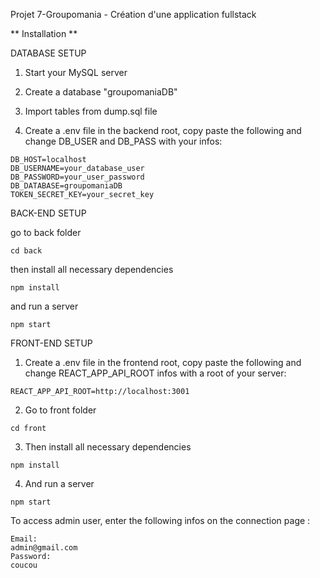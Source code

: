 Projet 7-Groupomania - Création d'une application fullstack


** Installation **

DATABASE SETUP

1. Start your MySQL server
2. Create a database "groupomaniaDB"
3. Import tables from dump.sql file


4. Create a .env file in the backend root, copy paste the following and change DB_USER and DB_PASS with your infos:
```
DB_HOST=localhost
DB_USERNAME=your_database_user
DB_PASSWORD=your_user_password
DB_DATABASE=groupomaniaDB
TOKEN_SECRET_KEY=your_secret_key
```


BACK-END SETUP  

go to back folder
```
cd back
```

then install all necessary dependencies

```
npm install
```

and run a server

```
npm start
```



FRONT-END SETUP

1. Create a .env file in the frontend root, copy paste the following and change REACT_APP_API_ROOT infos with a root of your server:
```
REACT_APP_API_ROOT=http://localhost:3001
```


2. Go to front folder

```
cd front
```

3. Then install all necessary dependencies

```
npm install
```

4. And run a server 

```
npm start
```


To access admin user, enter the following infos on the connection page :

```
Email:
admin@gmail.com
Password:
coucou
```
